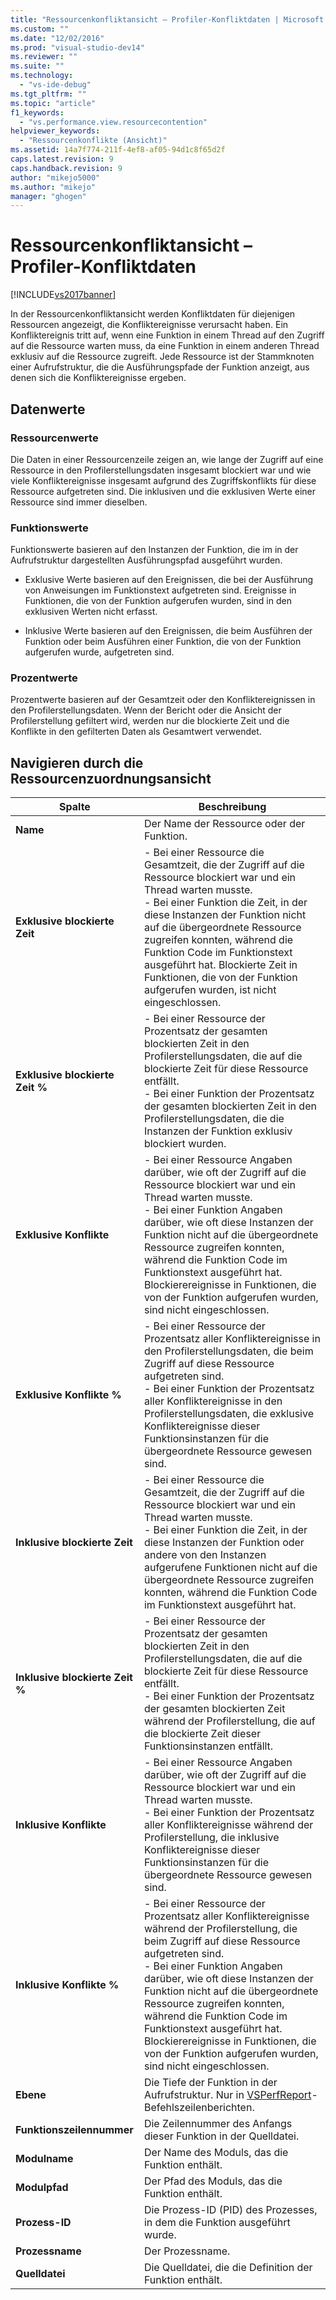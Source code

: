 ```yaml
---
title: "Ressourcenkonfliktansicht – Profiler-Konfliktdaten | Microsoft Docs"
ms.custom: ""
ms.date: "12/02/2016"
ms.prod: "visual-studio-dev14"
ms.reviewer: ""
ms.suite: ""
ms.technology: 
  - "vs-ide-debug"
ms.tgt_pltfrm: ""
ms.topic: "article"
f1_keywords: 
  - "vs.performance.view.resourcecontention"
helpviewer_keywords: 
  - "Ressourcenkonflikte (Ansicht)"
ms.assetid: 14a7f774-211f-4ef8-af05-94d1c8f65d2f
caps.latest.revision: 9
caps.handback.revision: 9
author: "mikejo5000"
ms.author: "mikejo"
manager: "ghogen"
---
```

# Ressourcenkonfliktansicht – Profiler-Konfliktdaten
[!INCLUDE[vs2017banner](../code-quality/includes/vs2017banner.md)]

In der Ressourcenkonfliktansicht werden Konfliktdaten für diejenigen Ressourcen angezeigt, die Konfliktereignisse verursacht haben.  Ein Konfliktereignis tritt auf, wenn eine Funktion in einem Thread auf den Zugriff auf die Ressource warten muss, da eine Funktion in einem anderen Thread exklusiv auf die Ressource zugreift.  Jede Ressource ist der Stammknoten einer Aufrufstruktur, die die Ausführungspfade der Funktion anzeigt, aus denen sich die Konfliktereignisse ergeben.  
  
## Datenwerte  
  
### Ressourcenwerte  
 Die Daten in einer Ressourcenzeile zeigen an, wie lange der Zugriff auf eine Ressource in den Profilerstellungsdaten insgesamt blockiert war und wie viele Konfliktereignisse insgesamt aufgrund des Zugriffskonflikts für diese Ressource aufgetreten sind.  Die inklusiven und die exklusiven Werte einer Ressource sind immer dieselben.  
  
### Funktionswerte  
 Funktionswerte basieren auf den Instanzen der Funktion, die im in der Aufrufstruktur dargestellten Ausführungspfad ausgeführt wurden.  
  
-   Exklusive Werte basieren auf den Ereignissen, die bei der Ausführung von Anweisungen im Funktionstext aufgetreten sind.  Ereignisse in Funktionen, die von der Funktion aufgerufen wurden, sind in den exklusiven Werten nicht erfasst.  
  
-   Inklusive Werte basieren auf den Ereignissen, die beim Ausführen der Funktion oder beim Ausführen einer Funktion, die von der Funktion aufgerufen wurde, aufgetreten sind.  
  
### Prozentwerte  
 Prozentwerte basieren auf der Gesamtzeit oder den Konfliktereignissen in den Profilerstellungsdaten.  Wenn der Bericht oder die Ansicht der Profilerstellung gefiltert wird, werden nur die blockierte Zeit und die Konflikte in den gefilterten Daten als Gesamtwert verwendet.  
  
## Navigieren durch die Ressourcenzuordnungsansicht  
  
|Spalte|**Beschreibung**|  
|------------|----------------------|  
|**Name**|Der Name der Ressource oder der Funktion.|  
|**Exklusive blockierte Zeit**|-   Bei einer Ressource die Gesamtzeit, die der Zugriff auf die Ressource blockiert war und ein Thread warten musste.<br />-   Bei einer Funktion die Zeit, in der diese Instanzen der Funktion nicht auf die übergeordnete Ressource zugreifen konnten, während die Funktion Code im Funktionstext ausgeführt hat.  Blockierte Zeit in Funktionen, die von der Funktion aufgerufen wurden, ist nicht eingeschlossen.|  
|**Exklusive blockierte Zeit %**|-   Bei einer Ressource der Prozentsatz der gesamten blockierten Zeit in den Profilerstellungsdaten, die auf die blockierte Zeit für diese Ressource entfällt.<br />-   Bei einer Funktion der Prozentsatz der gesamten blockierten Zeit in den Profilerstellungsdaten, die die Instanzen der Funktion exklusiv blockiert wurden.|  
|**Exklusive Konflikte**|-   Bei einer Ressource Angaben darüber, wie oft der Zugriff auf die Ressource blockiert war und ein Thread warten musste.<br />-   Bei einer Funktion Angaben darüber, wie oft diese Instanzen der Funktion nicht auf die übergeordnete Ressource zugreifen konnten, während die Funktion Code im Funktionstext ausgeführt hat.  Blockierereignisse in Funktionen, die von der Funktion aufgerufen wurden, sind nicht eingeschlossen.|  
|**Exklusive Konflikte %**|-   Bei einer Ressource der Prozentsatz aller Konfliktereignisse in den Profilerstellungsdaten, die beim Zugriff auf diese Ressource aufgetreten sind.<br />-   Bei einer Funktion der Prozentsatz aller Konfliktereignisse in den Profilerstellungsdaten, die exklusive Konfliktereignisse dieser Funktionsinstanzen für die übergeordnete Ressource gewesen sind.|  
|**Inklusive blockierte Zeit**|-   Bei einer Ressource die Gesamtzeit, die der Zugriff auf die Ressource blockiert war und ein Thread warten musste.<br />-   Bei einer Funktion die Zeit, in der diese Instanzen der Funktion oder andere von den Instanzen aufgerufene Funktionen nicht auf die übergeordnete Ressource zugreifen konnten, während die Funktion Code im Funktionstext ausgeführt hat.|  
|**Inklusive blockierte Zeit %**|-   Bei einer Ressource der Prozentsatz der gesamten blockierten Zeit in den Profilerstellungsdaten, die auf die blockierte Zeit für diese Ressource entfällt.<br />-   Bei einer Funktion der Prozentsatz der gesamten blockierten Zeit während der Profilerstellung, die auf die blockierte Zeit dieser Funktionsinstanzen entfällt.|  
|**Inklusive Konflikte**|-   Bei einer Ressource Angaben darüber, wie oft der Zugriff auf die Ressource blockiert war und ein Thread warten musste.<br />-   Bei einer Funktion der Prozentsatz aller Konfliktereignisse während der Profilerstellung, die inklusive Konfliktereignisse dieser Funktionsinstanzen für die übergeordnete Ressource gewesen sind.|  
|**Inklusive Konflikte %**|-   Bei einer Ressource der Prozentsatz aller Konfliktereignisse während der Profilerstellung, die beim Zugriff auf diese Ressource aufgetreten sind.<br />-   Bei einer Funktion Angaben darüber, wie oft diese Instanzen der Funktion nicht auf die übergeordnete Ressource zugreifen konnten, während die Funktion Code im Funktionstext ausgeführt hat.  Blockierereignisse in Funktionen, die von der Funktion aufgerufen wurden, sind nicht eingeschlossen.|  
|**Ebene**|Die Tiefe der Funktion in der Aufrufstruktur.  Nur in [VSPerfReport](../profiling/vsperfreport.md)\-Befehlszeilenberichten.|  
|**Funktionszeilennummer**|Die Zeilennummer des Anfangs dieser Funktion in der Quelldatei.|  
|**Modulname**|Der Name des Moduls, das die Funktion enthält.|  
|**Modulpfad**|Der Pfad des Moduls, das die Funktion enthält.|  
|**Prozess\-ID**|Die Prozess\-ID \(PID\) des Prozesses, in dem die Funktion ausgeführt wurde.|  
|**Prozessname**|Der Prozessname.|  
|**Quelldatei**|Die Quelldatei, die die Definition der Funktion enthält.|